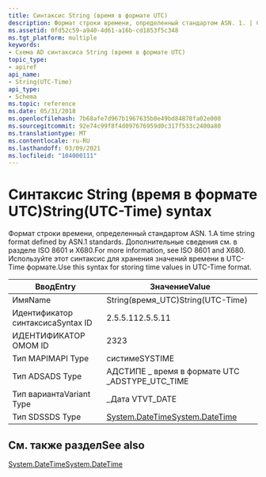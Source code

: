 ```yaml
---
title: Синтаксис String (время в формате UTC)
description: Формат строки времени, определенный стандартом ASN. 1. | Синтаксис String (время в формате UTC)
ms.assetid: 0fd52c59-a940-4d61-a16b-cd1853f5c348
ms.tgt_platform: multiple
keywords:
- Схема AD синтаксиса String (время в формате UTC)
topic_type:
- apiref
api_name:
- String(UTC-Time)
api_type:
- Schema
ms.topic: reference
ms.date: 05/31/2018
ms.openlocfilehash: 7b68afe7d967b1967635b0e49bd84878fa02e008
ms.sourcegitcommit: 92e74c99f8f4d097676959d0c317f533c2400a80
ms.translationtype: MT
ms.contentlocale: ru-RU
ms.lasthandoff: 03/09/2021
ms.locfileid: "104000111"
---
```

# <a name="stringutc-time-syntax"></a><span data-ttu-id="bdd3f-105">Синтаксис String (время в формате UTC)</span><span class="sxs-lookup"><span data-stu-id="bdd3f-105">String(UTC-Time) syntax</span></span>

<span data-ttu-id="bdd3f-106">Формат строки времени, определенный стандартом ASN. 1.</span><span class="sxs-lookup"><span data-stu-id="bdd3f-106">A time string format defined by ASN.1 standards.</span></span> <span data-ttu-id="bdd3f-107">Дополнительные сведения см. в разделе ISO 8601 и X680.</span><span class="sxs-lookup"><span data-stu-id="bdd3f-107">For more information, see ISO 8601 and X680.</span></span> <span data-ttu-id="bdd3f-108">Используйте этот синтаксис для хранения значений времени в UTC-Time формате.</span><span class="sxs-lookup"><span data-stu-id="bdd3f-108">Use this syntax for storing time values in UTC-Time format.</span></span>



| <span data-ttu-id="bdd3f-109">Ввод</span><span class="sxs-lookup"><span data-stu-id="bdd3f-109">Entry</span></span> | <span data-ttu-id="bdd3f-110">Значение</span><span class="sxs-lookup"><span data-stu-id="bdd3f-110">Value</span></span> |
|--------------|----------------------------------------------------------------------------|
| <span data-ttu-id="bdd3f-111">Имя</span><span class="sxs-lookup"><span data-stu-id="bdd3f-111">Name</span></span>         | <span data-ttu-id="bdd3f-112">String(время_UTC)</span><span class="sxs-lookup"><span data-stu-id="bdd3f-112">String(UTC-Time)</span></span>                                                           |
| <span data-ttu-id="bdd3f-113">Идентификатор синтаксиса</span><span class="sxs-lookup"><span data-stu-id="bdd3f-113">Syntax ID</span></span>    | <span data-ttu-id="bdd3f-114">2.5.5.11</span><span class="sxs-lookup"><span data-stu-id="bdd3f-114">2.5.5.11</span></span>                                                                   |
| <span data-ttu-id="bdd3f-115">ИДЕНТИФИКАТОР OM</span><span class="sxs-lookup"><span data-stu-id="bdd3f-115">OM ID</span></span>        | <span data-ttu-id="bdd3f-116">23</span><span class="sxs-lookup"><span data-stu-id="bdd3f-116">23</span></span>                                                                         |
| <span data-ttu-id="bdd3f-117">Тип MAPI</span><span class="sxs-lookup"><span data-stu-id="bdd3f-117">MAPI Type</span></span>    | <span data-ttu-id="bdd3f-118">систиме</span><span class="sxs-lookup"><span data-stu-id="bdd3f-118">SYSTIME</span></span>                                                                    |
| <span data-ttu-id="bdd3f-119">Тип ADS</span><span class="sxs-lookup"><span data-stu-id="bdd3f-119">ADS Type</span></span>     | <span data-ttu-id="bdd3f-120">АДСТИПЕ \_ время в формате UTC \_</span><span class="sxs-lookup"><span data-stu-id="bdd3f-120">ADSTYPE\_UTC\_TIME</span></span>                                                         |
| <span data-ttu-id="bdd3f-121">Тип варианта</span><span class="sxs-lookup"><span data-stu-id="bdd3f-121">Variant Type</span></span> | <span data-ttu-id="bdd3f-122">\_Дата VT</span><span class="sxs-lookup"><span data-stu-id="bdd3f-122">VT\_DATE</span></span>                                                                   |
| <span data-ttu-id="bdd3f-123">Тип SDS</span><span class="sxs-lookup"><span data-stu-id="bdd3f-123">SDS Type</span></span>     | [<span data-ttu-id="bdd3f-124">System.DateTime</span><span class="sxs-lookup"><span data-stu-id="bdd3f-124">System.DateTime</span></span>](/dotnet/api/system.datetime) |



## <a name="see-also"></a><span data-ttu-id="bdd3f-125">См. также раздел</span><span class="sxs-lookup"><span data-stu-id="bdd3f-125">See also</span></span>

<dl> <dt>

[<span data-ttu-id="bdd3f-126">System.DateTime</span><span class="sxs-lookup"><span data-stu-id="bdd3f-126">System.DateTime</span></span>](/dotnet/api/system.datetime)
</dt> </dl>

 

 

